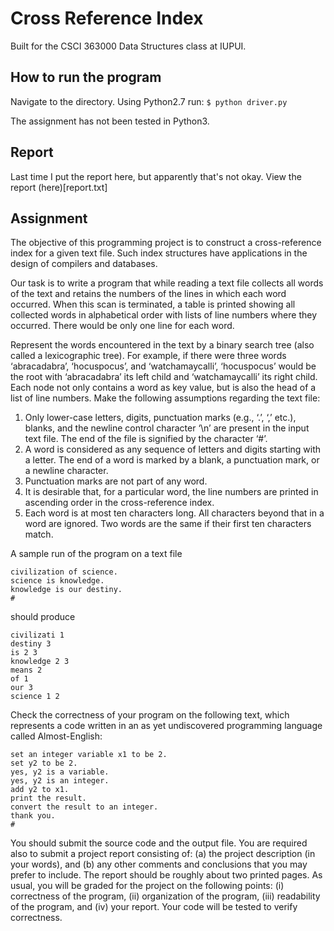 # Cross Reference Index

Built for the CSCI 363000 Data Structures class at IUPUI.

## How to run the program

Navigate to the directory.
Using Python2.7 run:
`$ python driver.py`

The assignment has not been tested in Python3.

## Report

Last time I put the report here, but apparently that's not okay. View the report (here)[report.txt]

## Assignment

The objective of this programming project is to construct a cross-reference index for a given text
file. Such index structures have applications in the design of compilers and databases.

Our task is to write a program that while reading a text file collects all words of the text and retains
the numbers of the lines in which each word occurred. When this scan is terminated, a table is printed
showing all collected words in alphabetical order with lists of line numbers where they occurred. There
would be only one line for each word.

Represent the words encountered in the text by a binary search tree (also called a lexicographic
tree). For example, if there were three words ‘abracadabra’, ‘hocuspocus’, and ‘watchamaycalli’,
‘hocuspocus’ would be the root with ‘abracadabra’ its left child and ‘watchamaycalli’ its right child. Each
node not only contains a word as key value, but is also the head of a list of line numbers.
Make the following assumptions regarding the text file:

1. Only lower-case letters, digits, punctuation marks (e.g., ‘.’, ‘,’ etc.), blanks, and the newline control
character ‘\n’ are present in the input text file. The end of the file is signified by the character ‘#’.
2. A word is considered as any sequence of letters and digits starting with a letter. The end of a word
is marked by a blank, a punctuation mark, or a newline character.
3. Punctuation marks are not part of any word.
4. It is desirable that, for a particular word, the line numbers are printed in ascending order in the
cross-reference index.
5. Each word is at most ten characters long. All characters beyond that in a word are ignored. Two
words are the same if their first ten characters match.

A sample run of the program on a text file
```
civilization of science.
science is knowledge.
knowledge is our destiny.
#
```
should produce
```
civilizati 1
destiny 3
is 2 3
knowledge 2 3
means 2
of 1
our 3
science 1 2
```

Check the correctness of your program on the following text, which represents a code written in an
as yet undiscovered programming language called Almost-English:
```
set an integer variable x1 to be 2.
set y2 to be 2.
yes, y2 is a variable.
yes, y2 is an integer.
add y2 to x1.
print the result.
convert the result to an integer.
thank you.
#
```

You should submit the source code and the output file. You are required also to submit a project
report consisting of: (a) the project description (in your words), and (b) any other comments and
conclusions that you may prefer to include. The report should be roughly about two printed pages.
As usual, you will be graded for the project on the following points: (i) correctness of the program,
(ii) organization of the program, (iii) readability of the program, and (iv) your report. Your code will be
tested to verify correctness.
